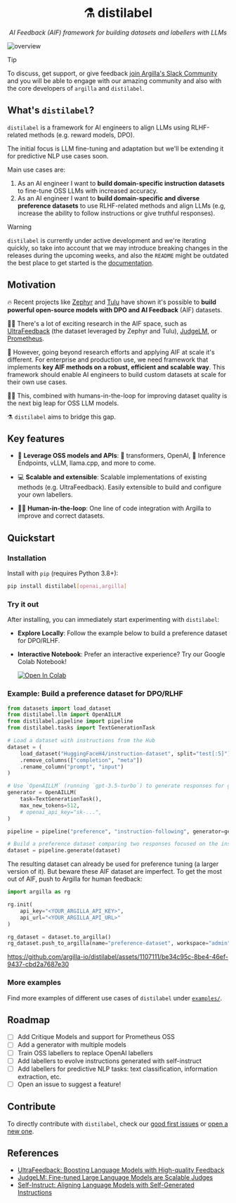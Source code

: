 <div align="center">
  <h1>⚗️ distilabel</h1>
  <p><em>AI Feedback (AIF) framework for building datasets and labellers with LLMs</em></p>
</div>

![overview](https://github.com/argilla-io/distilabel/assets/36760800/360110da-809d-4e24-a29b-1a1a8bc4f9b7)

> [!TIP]
> To discuss, get support, or give feedback [join Argilla's Slack Community](https://join.slack.com/t/rubrixworkspace/shared_invite/zt-whigkyjn-a3IUJLD7gDbTZ0rKlvcJ5g) and you will be able to engage with our amazing community and also with the core developers of `argilla` and `distilabel`.

## What's `distilabel`?

`distilabel` is a framework for AI engineers to align LLMs using RLHF-related methods (e.g. reward models, DPO).

The initial focus is LLM fine-tuning and adaptation but we'll be extending it for predictive NLP use cases soon.

Main use cases are:

1. As an AI engineer I want to **build domain-specific instruction datasets** to fine-tune OSS LLMs with increased accuracy.
2. As an AI engineer I want to **build domain-specific and diverse preference datasets** to use RLHF-related methods and align LLMs (e.g, increase the ability to follow instructions or give truthful responses).

> [!WARNING]
> `distilabel` is currently under active development and we're iterating quickly, so take into account that we may introduce breaking changes in the releases during the upcoming weeks, and also the `README` might be outdated the best place to get started is the [documentation](http://distilabel.argilla.io/).

## Motivation

🔥 Recent projects like [Zephyr](https://huggingface.co/collections/HuggingFaceH4/zephyr-7b-6538c6d6d5ddd1cbb1744a66) and [Tulu](https://huggingface.co/collections/allenai/tulu-v2-suite-6551b56e743e6349aab45101) have shown it's possible to **build powerful open-source models with DPO and AI Feedback** (AIF) datasets. 

👩‍🔬 There's a lot of exciting research in the AIF space, such as [UltraFeedback](https://huggingface.co/datasets/openbmb/UltraFeedback) (the dataset leveraged by Zephyr and Tulu), [JudgeLM](https://github.com/baaivision/JudgeLM), or [Prometheus](https://huggingface.co/kaist-ai/prometheus-13b-v1.0). 

🚀 However, going beyond research efforts and applying AIF at scale it's different. For enterprise and production use, we need framework that implements **key AIF methods on a robust, efficient and scalable way**. This framework should enable AI engineers to build custom datasets at scale for their own use cases. 

👩‍🎓 This, combined with humans-in-the-loop for improving dataset quality is the next big leap for OSS LLM models. 

⚗️ `distilabel` aims to bridge this gap.

## Key features

* 🤖 **Leverage OSS models and APIs**: 🤗 transformers, OpenAI, 🤗 Inference Endpoints, vLLM, llama.cpp, and more to come.

* 💻 **Scalable and extensible**: Scalable implementations of existing methods (e.g. UltraFeedback). Easily extensible to build and configure your own labellers.

* 🧑‍🦱 **Human-in-the-loop**: One line of code integration with Argilla to improve and correct datasets.

## Quickstart

### Installation

Install with `pip` (requires Python 3.8+):

```bash
pip install distilabel[openai,argilla]
```

### Try it out

After installing, you can immediately start experimenting with `distilabel`:

- **Explore Locally**: Follow the example below to build a preference dataset for DPO/RLHF.
- **Interactive Notebook**: Prefer an interactive experience? Try our Google Colab Notebook!

  [![Open In Colab](https://colab.research.google.com/assets/colab-badge.svg)](https://colab.research.google.com/drive/1rO1-OlLFPBC0KPuXQOeMpZOeajiwNoMy?usp=sharing)

### Example: Build a preference dataset for DPO/RLHF

```python
from datasets import load_dataset
from distilabel.llm import OpenAILLM
from distilabel.pipeline import pipeline
from distilabel.tasks import TextGenerationTask

# Load a dataset with instructions from the Hub
dataset = (
    load_dataset("HuggingFaceH4/instruction-dataset", split="test[:5]")
    .remove_columns(["completion", "meta"])
    .rename_column("prompt", "input")
)

# Use `OpenAILLM` (running `gpt-3.5-turbo`) to generate responses for given inputs
generator = OpenAILLM(
    task=TextGenerationTask(),
    max_new_tokens=512,
    # openai_api_key="sk-...",
)

pipeline = pipeline("preference", "instruction-following", generator=generator)

# Build a preference dataset comparing two responses focused on the instruction-following skill of the LLM
dataset = pipeline.generate(dataset)
```

The resulting dataset can already be used for preference tuning (a larger version of it). But beware these AIF dataset are imperfect. To get the most out of AIF, push to Argilla for human feedback:

```python
import argilla as rg

rg.init(
    api_key="<YOUR_ARGILLA_API_KEY>",
    api_url="<YOUR_ARGILLA_API_URL>"
)

rg_dataset = dataset.to_argilla()
rg_dataset.push_to_argilla(name="preference-dataset", workspace="admin")
```

https://github.com/argilla-io/distilabel/assets/1107111/be34c95c-8be4-46ef-9437-cbd2a7687e30

### More examples

Find more examples of different use cases of `distilabel` under [`examples/`](./examples/).

## Roadmap

- [ ] Add Critique Models and support for Prometheus OSS
- [ ] Add a generator with multiple models
- [ ] Train OSS labellers to replace OpenAI labellers
- [ ] Add labellers to evolve instructions generated with self-instruct
- [ ] Add labellers for predictive NLP tasks: text classification, information extraction, etc.
- [ ] Open an issue to suggest a feature!

## Contribute

To directly contribute with `distilabel`, check our [good first issues](https://github.com/argilla-io/distilabel/issues?q=is%3Aissue+is%3Aopen+label%3A%22good+first+issue%22) or [open a new one](https://github.com/argilla-io/distilabel/issues/new/choose).

## References

* [UltraFeedback: Boosting Language Models with High-quality Feedback](https://arxiv.org/abs/2310.01377)
* [JudgeLM: Fine-tuned Large Language Models are Scalable Judges](https://arxiv.org/abs/2310.17631)
* [Self-Instruct: Aligning Language Models with Self-Generated Instructions](https://arxiv.org/abs/2212.10560)
